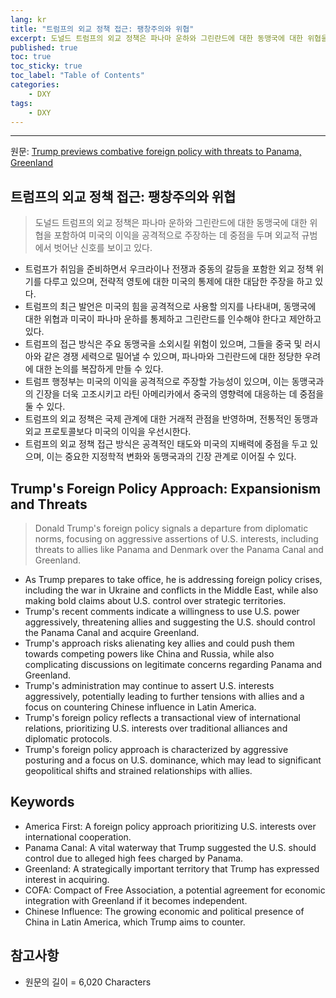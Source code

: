 ```yaml
---
lang: kr
title: "트럼프의 외교 정책 접근: 팽창주의와 위협"
excerpt: 도널드 트럼프의 외교 정책은 파나마 운하와 그린란드에 대한 동맹국에 대한 위협을 포함하여 미국의 이익을 공격적으로 주장하는 데 중점을 두며 외교적 규범에서 벗어난 신호를 보이고 있다.
published: true
toc: true
toc_sticky: true
toc_label: "Table of Contents"
categories:
    - DXY
tags:
    - DXY
---
```


---

  원문: [Trump previews combative foreign policy with threats to Panama, Greenland](https://www.investing.com/news/world-news/analysistrump-previews-combative-foreign-policy-with-threats-to-panama-greenland-3787495)

## 트럼프의 외교 정책 접근: 팽창주의와 위협

> 도널드 트럼프의 외교 정책은 파나마 운하와 그린란드에 대한 동맹국에 대한 위협을 포함하여 미국의 이익을 공격적으로 주장하는 데 중점을 두며 외교적 규범에서 벗어난 신호를 보이고 있다.


- 트럼프가 취임을 준비하면서 우크라이나 전쟁과 중동의 갈등을 포함한 외교 정책 위기를 다루고 있으며, 전략적 영토에 대한 미국의 통제에 대한 대담한 주장을 하고 있다.
- 트럼프의 최근 발언은 미국의 힘을 공격적으로 사용할 의지를 나타내며, 동맹국에 대한 위협과 미국이 파나마 운하를 통제하고 그린란드를 인수해야 한다고 제안하고 있다.
- 트럼프의 접근 방식은 주요 동맹국을 소외시킬 위험이 있으며, 그들을 중국 및 러시아와 같은 경쟁 세력으로 밀어낼 수 있으며, 파나마와 그린란드에 대한 정당한 우려에 대한 논의를 복잡하게 만들 수 있다.
- 트럼프 행정부는 미국의 이익을 공격적으로 주장할 가능성이 있으며, 이는 동맹국과의 긴장을 더욱 고조시키고 라틴 아메리카에서 중국의 영향력에 대응하는 데 중점을 둘 수 있다.
- 트럼프의 외교 정책은 국제 관계에 대한 거래적 관점을 반영하며, 전통적인 동맹과 외교 프로토콜보다 미국의 이익을 우선시한다.
- 트럼프의 외교 정책 접근 방식은 공격적인 태도와 미국의 지배력에 중점을 두고 있으며, 이는 중요한 지정학적 변화와 동맹국과의 긴장 관계로 이어질 수 있다.

## Trump's Foreign Policy Approach: Expansionism and Threats

> Donald Trump's foreign policy signals a departure from diplomatic norms, focusing on aggressive assertions of U.S. interests, including threats to allies like Panama and Denmark over the Panama Canal and Greenland.


- As Trump prepares to take office, he is addressing foreign policy crises, including the war in Ukraine and conflicts in the Middle East, while also making bold claims about U.S. control over strategic territories.
- Trump's recent comments indicate a willingness to use U.S. power aggressively, threatening allies and suggesting the U.S. should control the Panama Canal and acquire Greenland.
- Trump's approach risks alienating key allies and could push them towards competing powers like China and Russia, while also complicating discussions on legitimate concerns regarding Panama and Greenland.
- Trump's administration may continue to assert U.S. interests aggressively, potentially leading to further tensions with allies and a focus on countering Chinese influence in Latin America.
- Trump's foreign policy reflects a transactional view of international relations, prioritizing U.S. interests over traditional alliances and diplomatic protocols.
- Trump's foreign policy approach is characterized by aggressive posturing and a focus on U.S. dominance, which may lead to significant geopolitical shifts and strained relationships with allies.

## Keywords

- America First: A foreign policy approach prioritizing U.S. interests over international cooperation.
- Panama Canal: A vital waterway that Trump suggested the U.S. should control due to alleged high fees charged by Panama.
- Greenland: A strategically important territory that Trump has expressed interest in acquiring.
- COFA: Compact of Free Association, a potential agreement for economic integration with Greenland if it becomes independent.
- Chinese Influence: The growing economic and political presence of China in Latin America, which Trump aims to counter.

## 참고사항

- 원문의 길이 = 6,020 Characters

